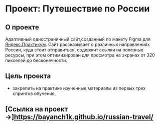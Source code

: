 # Проект: Путешествие по России

## О проекте
Адаптивный одностраничный сайт,созданный по макету Figma для [Яндекс.Практикум](https://practicum.yandex.ru/). Сайт рассказывает о различных направлениях России, куда стоит отправиться, содержит ссылки на полезные ресурсы, при этом оптимизирован для просмотра на экранах от 320 пикселей до бесконечности.

## Цель проекта 
- закрепить на практике изученные материалы из первых трех спринтов обучения.

## [Ссылка на проект &rarr;]https://bayanch1k.github.io/russian-travel/
